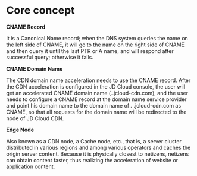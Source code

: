 # Core concept
 **CNAME Record**

It is a Canonical Name record; when the DNS system queries the name on the left side of CNAME, it will go to the name on the right side of CNAME and then query it until the last PTR or A name, and will respond after successful query; otherwise it fails.

**CNAME Domain Name**

The CDN domain name acceleration needs to use the CNAME record. After the CDN acceleration is configured in the JD Cloud console, the user will get an accelerated CNAME domain name (*.*.jcloud-cdn.com), and the user needs to configure a CNAME record at the domain name service provider and point his domain name to the domain name of *.* .jcloud-cdn.com as CNAME, so that all requests for the domain name will be redirected to the node of JD Cloud CDN.

**Edge Node**

Also known as a CDN node, a Cache node, etc., that is, a server cluster distributed in various regions and among various operators and caches the origin server content. Because it is physically closest to netizens, netizens can obtain content faster, thus realizing the acceleration of website or application content.